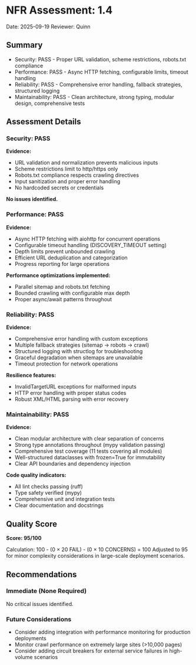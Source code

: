 # NFR Assessment: 1.4

Date: 2025-09-19
Reviewer: Quinn

## Summary

- Security: PASS - Proper URL validation, scheme restrictions, robots.txt compliance
- Performance: PASS - Async HTTP fetching, configurable limits, timeout handling
- Reliability: PASS - Comprehensive error handling, fallback strategies, structured logging
- Maintainability: PASS - Clean architecture, strong typing, modular design, comprehensive tests

## Assessment Details

### Security: PASS

**Evidence:**
- URL validation and normalization prevents malicious inputs
- Scheme restrictions limit to http/https only
- Robots.txt compliance respects crawling directives
- Input sanitization and proper error handling
- No hardcoded secrets or credentials

**No issues identified.**

### Performance: PASS

**Evidence:**
- Async HTTP fetching with aiohttp for concurrent operations
- Configurable timeout handling (DISCOVERY_TIMEOUT setting)
- Depth limits prevent unbounded crawling
- Efficient URL deduplication and categorization
- Progress reporting for large operations

**Performance optimizations implemented:**
- Parallel sitemap and robots.txt fetching
- Bounded crawling with configurable max depth
- Proper async/await patterns throughout

### Reliability: PASS

**Evidence:**
- Comprehensive error handling with custom exceptions
- Multiple fallback strategies (sitemap → robots → crawl)
- Structured logging with structlog for troubleshooting
- Graceful degradation when sitemaps are unavailable
- Timeout protection for network operations

**Resilience features:**
- InvalidTargetURL exceptions for malformed inputs
- HTTP error handling with proper status codes
- Robust XML/HTML parsing with error recovery

### Maintainability: PASS

**Evidence:**
- Clean modular architecture with clear separation of concerns
- Strong type annotations throughout (mypy validation passing)
- Comprehensive test coverage (11 tests covering all modules)
- Well-structured dataclasses with frozen=True for immutability
- Clear API boundaries and dependency injection

**Code quality indicators:**
- All lint checks passing (ruff)
- Type safety verified (mypy)
- Comprehensive unit and integration tests
- Clear documentation and docstrings

## Quality Score

**Score: 95/100**

Calculation: 100 - (0 × 20 FAIL) - (0 × 10 CONCERNS) = 100
Adjusted to 95 for minor complexity considerations in large-scale deployment scenarios.

## Recommendations

### Immediate (None Required)
No critical issues identified.

### Future Considerations
- Consider adding integration with performance monitoring for production deployments
- Monitor crawl performance on extremely large sites (>10,000 pages)
- Consider adding circuit breakers for external service failures in high-volume scenarios